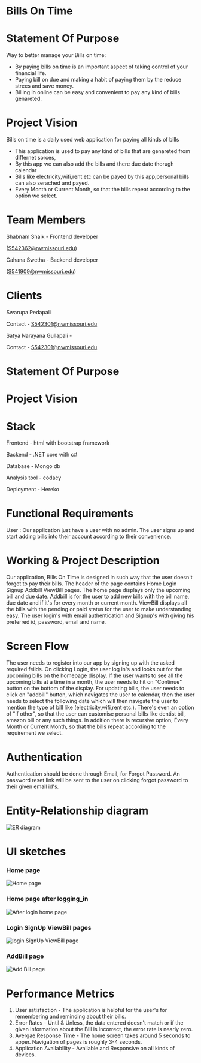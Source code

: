 # Bills On Time

# Statement Of Purpose
Way to better manage your Bills on time:
- By paying bills on time is an important aspect of taking control of your financial life.
- Paying bill on due and making a habit of paying them by the reduce strees and save money.
- Billing in online can be easy and convenient to pay any kind of bills genareted.

# Project Vision
Bills on time is a daily used web application for paying all kinds of bills
- This application is used to pay any kind of bills that are genareted from differnet sorces,
- By this app we can also add the bills and there due date thorugh calendar 
- Bills like electricity,wifi,rent etc can be payed by this app,personal bills can also serached and payed.
- Every Month or Current Month, so that the bills repeat according to the option we select.

# Team Members
Shabnam Shaik - Frontend developer

(S542362@nwmissouri.edu)

Gahana Swetha - Backend developer

(S541909@nwmissouri.edu)

# Clients
Swarupa Pedapali 

Contact -  S542301@nwmissouri.edu

Satya Narayana Gullapali - 
 
Contact - S542301@nwmissouri.edu 
# Statement Of Purpose
# Project Vision
# Stack
Frontend - html with bootstrap framework

Backend - .NET core with c#

Database - Mongo db

Analysis tool - codacy

Deployment - Hereko

# Functional Requirements
User : Our application just have a user with no admin. The user signs up and start adding bills into their account according to their convenience.

# Working & Project Description
Our application, Bills On Time is designed in such way that the user doesn't forget to pay their bills. 
The header of the page contains Home Login Signup Addbill ViewBill pages. The home page displays only the upcoming bill and due date. 
Addbill is for the user to add new bills with the bill name, due date and if it's for every month or current month. ViewBill displays
all the bills with the pending or paid status for the user to make understanding easy. The user login's with email authentication and 
Signup's with giving his preferred id, password, email and name.

# Screen Flow
The user needs to register into our app by signing up with the asked required feilds. On clicking Login, the user log in's and looks out for the upcoming bills
on the homepage display. If the user wants to see all the upcoming bills at a time in a month, the user needs to hit on "Continue" button on the bottom of the display.
For updating bills, the user needs to click on "addbill" button, which navigates the user to calendar, then the user needs to select the following date
which will then navigate the user to mention the type of bill like (electricity,wifi,rent etc.). There's even an option of "if other", 
so that the user can customise  personal bills like dentist bill, amazon bill or any such things. In addition there is recursive option, 
Every Month or Current Month, so that the bills repeat according to the requirement we select.

# Authentication 
Authentication should be done through Email, for Forgot Password.  An password reset link will be sent
to the user on clicking forgot password to their given email id's. 

# Entity-Relationship diagram
![ER diagram](/images/image05.jpeg) 
# UI sketches
### Home page
![Home page](/images/image01.jpeg)
### Home page after logging_in
![After login home page](images/image02.jpeg)
### Login SignUp ViewBill pages
![login SignUp ViewBill page](images/image03.jpeg)
### AddBill page
![Add Bill page](images/image04.jpeg)

# Performance Metrics
1. User satisfaction - The application is helpful for the user's for remembering and reminding about their bills.
2. Error Rates - Until & Unless, the data entered doesn't match or if the given information about the Bill is incorrect, the error rate is nearly zero.
3. Avergae Response Time - The home screen takes around 5 seconds to apper. Navigation of pages is roughly 3-4 seconds.
4. Application Availability -  Available and Responsive on all kinds of devices. 
